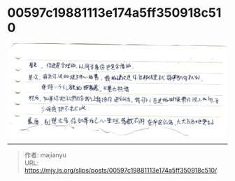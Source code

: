 # 00597c19881113e174a5ff350918c510

![00597c19881113e174a5ff350918c510.png](../../images/00597c19881113e174a5ff350918c510.png)

---

> 作者: majianyu  
> URL: https://mjy.js.org/slips/posts/00597c19881113e174a5ff350918c510/  

